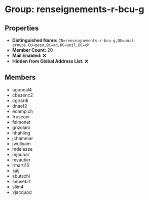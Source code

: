 # Group: renseignements-r-bcu-g

## Properties

- **Distinguished Name:** `CN=renseignements-r-bcu-g,OU=unil-groups,OU=gesu,DC=ad,DC=unil,DC=ch`
- **Member Count:** 20
- **Mail Enabled:** ❌
- **Hidden from Global Address List:** ❌

## Members

- agoncal4
- cbezenc2
- cgirardi
- dnaef2
- ecampich
- frusconi
- fsimonet
- gnzolani
- hhahling
- jchammar
- jwullyam
- mdelesse
- mjouhar
- mvautier
- rmarti15
- salj
- sbutschi
- seusebi1
- slim4
- vjacquod
